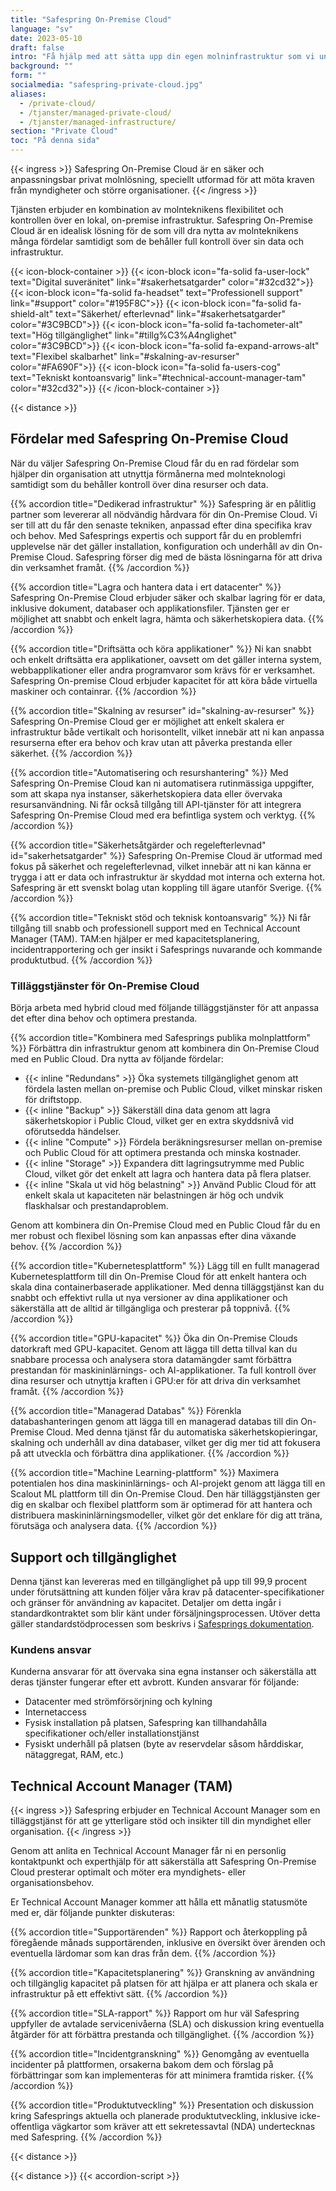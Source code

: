 ```yaml
---
title: "Safespring On-Premise Cloud"
language: "sv"
date: 2023-05-10
draft: false
intro: "Få hjälp med att sätta upp din egen molninfrastruktur som vi underhåller. Då får du kraften från molnet - i ditt datacenter."
background: ""
form: ""
socialmedia: "safespring-private-cloud.jpg"
aliases:
  - /private-cloud/
  - /tjanster/managed-private-cloud/
  - /tjanster/managed-infrastructure/
section: "Private Cloud"
toc: "På denna sida"
---
```


{{< ingress >}}
Safespring On-Premise Cloud är en säker och anpassningsbar privat molnlösning, speciellt utformad för att möta kraven från myndigheter och större organisationer.
{{< /ingress >}}

Tjänsten erbjuder en kombination av molnteknikens flexibilitet och kontrollen över en lokal, on-premise infrastruktur. Safespring On-Premise Cloud är en idealisk lösning för de som vill dra nytta av molnteknikens många fördelar samtidigt som de behåller full kontroll över sin data och infrastruktur.

{{< icon-block-container >}}
{{< icon-block icon="fa-solid fa-user-lock" text="Digital suveränitet" link="#sakerhetsatgarder" color="#32cd32">}}
{{< icon-block icon="fa-solid fa-headset" text="Professionell support" link="#support" color="#195F8C">}}
{{< icon-block icon="fa-solid fa-shield-alt" text="Säkerhet/ efterlevnad" link="#sakerhetsatgarder" color="#3C9BCD">}}
{{< icon-block icon="fa-solid fa-tachometer-alt" text="Hög tillgänglighet" link="#tillg%C3%A4nglighet" color="#3C9BCD">}}
{{< icon-block icon="fa-solid fa-expand-arrows-alt" text="Flexibel skalbarhet" link="#skalning-av-resurser" color="#FA690F">}}
{{< icon-block icon="fa-solid fa-users-cog" text="Tekniskt kontoansvarig" link="#technical-account-manager-tam" color="#32cd32">}}
{{< /icon-block-container >}}

{{< distance >}}

## Fördelar med Safespring On-Premise Cloud

När du väljer Safespring On-Premise Cloud får du en rad fördelar som hjälper din organisation att utnyttja förmånerna med molnteknologi samtidigt som du behåller kontroll över dina resurser och data.

{{% accordion title="Dedikerad infrastruktur" %}}
Safespring är en pålitlig partner som levererar all nödvändig hårdvara för din On-Premise Cloud. Vi ser till att du får den senaste tekniken, anpassad efter dina specifika krav och behov. Med Safesprings expertis och support får du en problemfri upplevelse när det gäller installation, konfiguration och underhåll av din On-Premise Cloud. Safespring förser dig med de bästa lösningarna för att driva din verksamhet framåt.
{{% /accordion %}}

{{% accordion title="Lagra och hantera data i ert datacenter" %}}
Safespring On-Premise Cloud erbjuder säker och skalbar lagring för er data, inklusive dokument, databaser och applikationsfiler. Tjänsten ger er möjlighet att snabbt och enkelt lagra, hämta och säkerhetskopiera data.
{{% /accordion %}}

{{% accordion title="Driftsätta och köra applikationer" %}}
Ni kan snabbt och enkelt driftsätta era applikationer, oavsett om det gäller interna system, webbapplikationer eller andra programvaror som krävs för er verksamhet. Safespring On-premise Cloud erbjuder kapacitet för att köra både virtuella maskiner och containrar.
{{% /accordion %}}

{{% accordion title="Skalning av resurser" id="skalning-av-resurser" %}}
Safespring On-Premise Cloud ger er möjlighet att enkelt skalera er infrastruktur både vertikalt och horisontellt, vilket innebär att ni kan anpassa resurserna efter era behov och krav utan att påverka prestanda eller säkerhet.
{{% /accordion %}}

{{% accordion title="Automatisering och resurshantering" %}}
Med Safespring On-Premise Cloud kan ni automatisera rutinmässiga uppgifter, som att skapa nya instanser, säkerhetskopiera data eller övervaka resursanvändning. Ni får också tillgång till API-tjänster för att integrera Safespring On-Premise Cloud med era befintliga system och verktyg.
{{% /accordion %}}

{{% accordion title="Säkerhetsåtgärder och regelefterlevnad" id="sakerhetsatgarder" %}}
Safespring On-Premise Cloud är utformad med fokus på säkerhet och regelefterlevnad, vilket innebär att ni kan känna er trygga i att er data och infrastruktur är skyddad mot interna och externa hot. Safespring är ett svenskt bolag utan koppling till ägare utanför Sverige.
{{% /accordion %}}

{{% accordion title="Tekniskt stöd och teknisk kontoansvarig" %}}
Ni får tillgång till snabb och professionell support med en Technical Account Manager (TAM). TAM:en hjälper er med kapacitetsplanering, incidentrapportering och ger insikt i Safesprings nuvarande och kommande produktutbud.
{{% /accordion %}}

### Tilläggstjänster för On-Premise Cloud

Börja arbeta med hybrid cloud med följande tilläggstjänster för att anpassa det efter dina behov och optimera prestanda.

{{% accordion title="Kombinera med Safesprings publika molnplattform" %}}
Förbättra din infrastruktur genom att kombinera din On-Premise Cloud med en Public Cloud. Dra nytta av följande fördelar:

- {{< inline "Redundans" >}} Öka systemets tillgänglighet genom att fördela lasten mellan on-premise och Public Cloud, vilket minskar risken för driftstopp.
- {{< inline "Backup" >}} Säkerställ dina data genom att lagra säkerhetskopior i Public Cloud, vilket ger en extra skyddsnivå vid oförutsedda händelser.
- {{< inline "Compute" >}} Fördela beräkningsresurser mellan on-premise och Public Cloud för att optimera prestanda och minska kostnader.
- {{< inline "Storage" >}} Expandera ditt lagringsutrymme med Public Cloud, vilket gör det enkelt att lagra och hantera data på flera platser.
- {{< inline "Skala ut vid hög belastning" >}} Använd Public Cloud för att enkelt skala ut kapaciteten när belastningen är hög och undvik flaskhalsar och prestandaproblem.

Genom att kombinera din On-Premise Cloud med en Public Cloud får du en mer robust och flexibel lösning som kan anpassas efter dina växande behov.
{{% /accordion %}}

{{% accordion title="Kubernetesplattform" %}}
Lägg till en fullt managerad Kubernetesplattform till din On-Premise Cloud för att enkelt hantera och skala dina containerbaserade applikationer. Med denna tilläggstjänst kan du snabbt och effektivt rulla ut nya versioner av dina applikationer och säkerställa att de alltid är tillgängliga och presterar på toppnivå.
{{% /accordion %}}

{{% accordion title="GPU-kapacitet" %}}
Öka din On-Premise Clouds datorkraft med GPU-kapacitet. Genom att lägga till detta tillval kan du snabbare processa och analysera stora datamängder samt förbättra prestandan för maskininlärnings- och AI-applikationer. Ta full kontroll över dina resurser och utnyttja kraften i GPU:er för att driva din verksamhet framåt.
{{% /accordion %}}

{{% accordion title="Managerad Databas" %}}
Förenkla databashanteringen genom att lägga till en managerad databas till din On-Premise Cloud. Med denna tjänst får du automatiska säkerhetskopieringar, skalning och underhåll av dina databaser, vilket ger dig mer tid att fokusera på att utveckla och förbättra dina applikationer.
{{% /accordion %}}

{{% accordion title="Machine Learning-plattform" %}}
Maximera potentialen hos dina maskininlärnings- och AI-projekt genom att lägga till en Scalout ML plattform till din On-Premise Cloud. Den här tilläggstjänsten ger dig en skalbar och flexibel plattform som är optimerad för att hantera och distribuera maskininlärningsmodeller, vilket gör det enklare för dig att träna, förutsäga och analysera data.
{{% /accordion %}}

## Support och tillgänglighet

Denna tjänst kan levereras med en tillgänglighet på upp till 99,9 procent under förutsättning att kunden följer våra krav på datacenter-specifikationer och gränser för användning av kapacitet. Detaljer om detta ingår i standardkontraktet som blir känt under försäljningsprocessen.
Utöver detta gäller standardstödprocessen som beskrivs i [Safesprings dokumentation](https://docs.safespring.com/service/policies).

### Kundens ansvar

Kunderna ansvarar för att övervaka sina egna instanser och säkerställa att deras tjänster fungerar efter ett avbrott. Kunden ansvarar för följande:

- Datacenter med strömförsörjning och kylning
- Internetaccess
- Fysisk installation på platsen, Safespring kan tillhandahålla specifikationer och/eller installationstjänst
- Fysiskt underhåll på platsen (byte av reservdelar såsom hårddiskar, nätaggregat, RAM, etc.)

## Technical Account Manager (TAM)

{{< ingress >}}
Safespring erbjuder en Technical Account Manager som en tilläggstjänst för att ge ytterligare stöd och insikter till din myndighet eller organisation.
{{< /ingress >}}

Genom att anlita en Technical Account Manager får ni en personlig kontaktpunkt och experthjälp för att säkerställa att Safespring On-Premise Cloud presterar optimalt och möter era myndighets- eller organisationsbehov.

Er Technical Account Manager kommer att hålla ett månatlig statusmöte med er, där följande punkter diskuteras:

{{% accordion title="Supportärenden" %}}
Rapport och återkoppling på föregående månads supportärenden, inklusive en översikt över ärenden och eventuella lärdomar som kan dras från dem.
{{% /accordion %}}

{{% accordion title="Kapacitetsplanering" %}}
Granskning av användning och tillgänglig kapacitet på platsen för att hjälpa er att planera och skala er infrastruktur på ett effektivt sätt.
{{% /accordion %}}

{{% accordion title="SLA-rapport" %}}
Rapport om hur väl Safespring uppfyller de avtalade servicenivåerna (SLA) och diskussion kring eventuella åtgärder för att förbättra prestanda och tillgänglighet.
{{% /accordion %}}

{{% accordion title="Incidentgranskning" %}}
Genomgång av eventuella incidenter på plattformen, orsakerna bakom dem och förslag på förbättringar som kan implementeras för att minimera framtida risker.
{{% /accordion %}}

{{% accordion title="Produktutveckling" %}}
Presentation och diskussion kring Safesprings aktuella och planerade produktutveckling, inklusive icke-offentliga vägkartor som kräver att ett sekretessavtal (NDA) undertecknas med Safespring.
{{% /accordion %}}

{{< distance >}}

<!--
{{< chart >}}
timeline
section Vecka 0
Avtal signerat: Förbereda avtalsdokument
: Skicka avtalsdokument för granskning
: Få avtalet signerat av alla parter
: Arkivera det signerade avtalet
section Vecka 1
Beställning av hårdvara: Identifiera och specificera nödvändig hårdvara
: Samla in offerter från leverantörer
: Granska och jämföra offerter
: Placera en beställning för godkänd hårdvara
: Följ upp leveranstiden och leveransstatus
section Vecka 4
Arbetsplanering: Identifiera projektresurser
: Allokera resurser till specifika uppgifter
: Skapa en detaljerad projektplan
: Dela ut uppgifter och ansvarsområden
Uppföljningsmöte 1: Förbereda statusrapport inför mötet
: Diskutera och säkerställa access
: Planera för kundens resurser
section Vecka 8
Utbildning plattform: Planera och schemalägga utbildningstillfällen
: Skapa utbildningsmaterial
: Genomföra utbildningstillfällen
: Samla in feedback och utvärdera
Uppföljningsmöte 2: Förbereda statusrapport
: Utses kundens resurser
: Diskutera problem och lösningar
section Vecka 12-18
Leverans hårdvara: Följ upp leveransstatus
: Informera kund om leveransdatum
: Säkerställ mottagande av hårdvaran
Installation hårdvara (v18): Planera installationsprocessen
: Genomföra installation
: Funktionalitetstester
section Vecka 18-19
Installation mjukvara: Samla in nödvändig mjukvara
: Installera och konfigurera mjukvara
Utföra tester : Utföra tester
section Vecka 20
Leveransmöte: Förbereda statusrapport
: Genomgång av användargränssnitt
: Genomgång av plattformens funktioner
{{< /chart >}}
-->
{{< distance >}}
{{< accordion-script >}}
